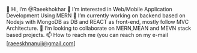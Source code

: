 👋 Hi, I’m @Raeekhokhar
👀 I’m interested in Web/Mobile Application Development Using MERN
🌱 I’m currently working on backend based on Nodejs with MongoDB as DB and REACT as front-end, mostly follow MVC Architecture.
💞️ I’m looking to collaborate on MERN,MEAN and MEVN stack based projects.
📫 How to reach me (you can reach on my e-mail [raeeskhnanuii@gmail.com]
